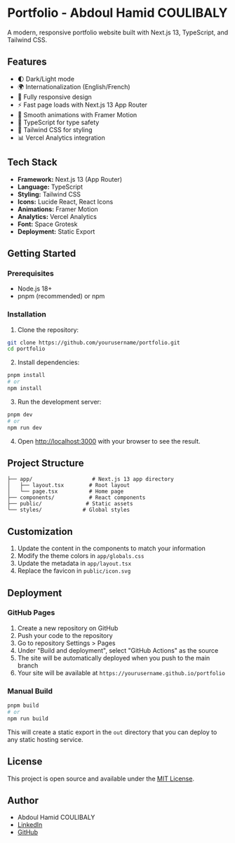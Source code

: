 # Portfolio - Abdoul Hamid COULIBALY

A modern, responsive portfolio website built with Next.js 13, TypeScript, and Tailwind CSS.

## Features

- 🌓 Dark/Light mode
- 🌍 Internationalization (English/French)
- 📱 Fully responsive design
- ⚡ Fast page loads with Next.js 13 App Router
- 🎨 Smooth animations with Framer Motion
- 🎯 TypeScript for type safety
- 🎨 Tailwind CSS for styling
- 📊 Vercel Analytics integration

## Tech Stack

- **Framework:** Next.js 13 (App Router)
- **Language:** TypeScript
- **Styling:** Tailwind CSS
- **Icons:** Lucide React, React Icons
- **Animations:** Framer Motion
- **Analytics:** Vercel Analytics
- **Font:** Space Grotesk
- **Deployment:** Static Export

## Getting Started

### Prerequisites

- Node.js 18+
- pnpm (recommended) or npm

### Installation

1. Clone the repository:
```bash
git clone https://github.com/yourusername/portfolio.git
cd portfolio
```

2. Install dependencies:
```bash
pnpm install
# or
npm install
```

3. Run the development server:
```bash
pnpm dev
# or
npm run dev
```

4. Open [http://localhost:3000](http://localhost:3000) with your browser to see the result.

## Project Structure

```
├── app/                   # Next.js 13 app directory
│   ├── layout.tsx        # Root layout
│   └── page.tsx          # Home page
├── components/           # React components
├── public/              # Static assets
└── styles/             # Global styles
```

## Customization

1. Update the content in the components to match your information
2. Modify the theme colors in `app/globals.css`
3. Update the metadata in `app/layout.tsx`
4. Replace the favicon in `public/icon.svg`

## Deployment

### GitHub Pages

1. Create a new repository on GitHub
2. Push your code to the repository
3. Go to repository Settings > Pages
4. Under "Build and deployment", select "GitHub Actions" as the source
5. The site will be automatically deployed when you push to the main branch
6. Your site will be available at `https://yourusername.github.io/portfolio`

### Manual Build

```bash
pnpm build
# or
npm run build
```

This will create a static export in the `out` directory that you can deploy to any static hosting service.

## License

This project is open source and available under the [MIT License](LICENSE).

## Author

- Abdoul Hamid COULIBALY
- [LinkedIn](https://linkedin.com/in/abdoul-hamid-coulibaly)
- [GitHub](https://github.com/dimahluodba96)

